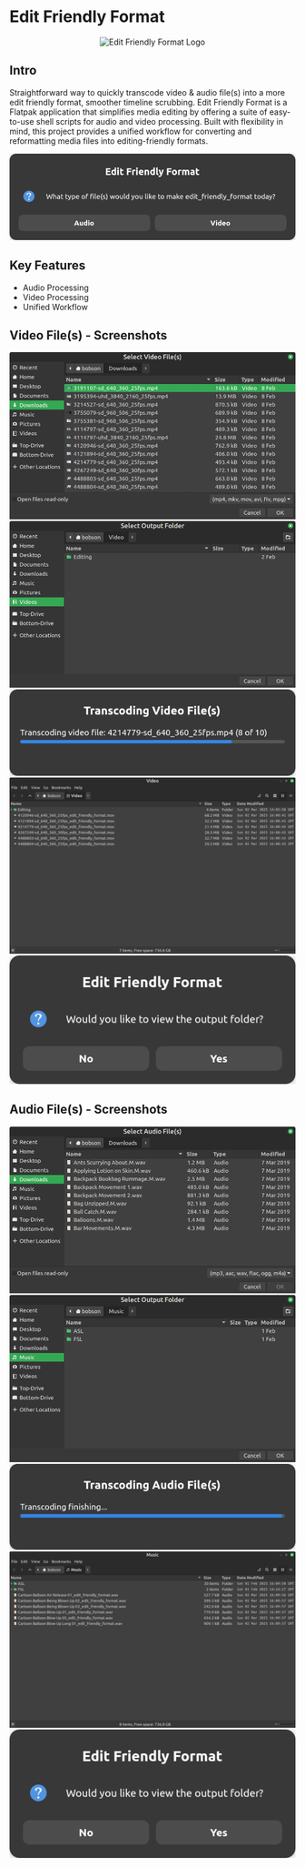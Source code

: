 <h1>Edit Friendly Format</h1>
<p align="center">
    <img width="400" src="data/icons/io.github.bobsonuk.edit_friendly_format.svg" alt="Edit Friendly Format Logo">
</p>
<h2>Intro</h2>
<p>Straightforward way to quickly transcode video & audio file(s) into a more edit friendly format, smoother timeline scrubbing.
Edit Friendly Format is a Flatpak application that simplifies media editing by offering a suite of easy-to-use shell scripts for audio and video processing. Built with flexibility in mind, this project provides a unified workflow for converting and reformatting media files into editing-friendly formats.
<br>
<p align="center">
<img src="data/screenshots/screenshot_1.png" alt="Welcome Screen.">
</p>
</p>

<h2>Key Features</h2>

- Audio Processing
- Video Processing
- Unified Workflow

<h2>Video File(s) - Screenshots</h2>

<p align="center">
    <img src="data/screenshots/screenshot_2.png" alt="Select Video File(s)">
    <img src="data/screenshots/screenshot_3.png" alt="Select Output Folder">
    <img src="data/screenshots/screenshot_4.png" alt="Transcoding Video File(s)">
    <img src="data/screenshots/screenshot_5.png" alt="Edit_Friendly_Format">
    <img src="data/screenshots/screenshot_10.png" alt="View Output Folder">
</p>

<h2>Audio File(s) - Screenshots</h2>

<p align="center">
    <img src="data/screenshots/screenshot_6.png" alt="Select Audio File(s)">
    <img src="data/screenshots/screenshot_7.png" alt="Select Output Folder">
    <img src="data/screenshots/screenshot_8.png" alt="Transcoding Audio File(s)">
    <img src="data/screenshots/screenshot_9.png" alt="Edit_Friendly_Format">
    <img src="data/screenshots/screenshot_10.png" alt="View Output Folder">
</p>
